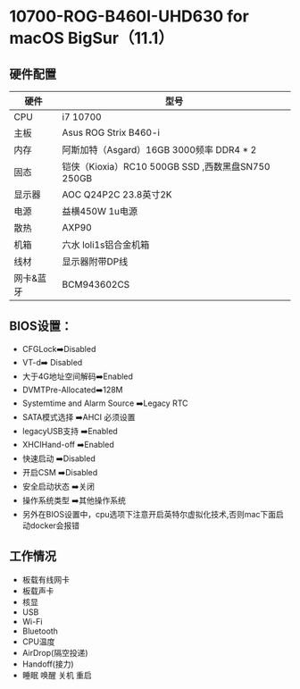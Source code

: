 
# 10700-ROG-B460I-UHD630 for macOS BigSur（11.1）

## 硬件配置

| 硬件      | 型号                                              |
| --------- | ------------------------------------------------- |
| CPU       | i7 10700                                          |
| 主板      | Asus ROG Strix B460-i                             |
| 内存      | 阿斯加特（Asgard）16GB 3000频率 DDR4 * 2          |
| 固态      | 铠侠（Kioxia）RC10 500GB SSD ,西数黑盘SN750 250GB |
| 显示器    | AOC Q24P2C 23.8英寸2K                             |
| 电源      | 益横450W 1u电源                                   |
| 散热      | AXP90                                             |
| 机箱      | 六水 loli1s铝合金机箱                             |
| 线材      | 显示器附带DP线                                    |
| 网卡&蓝牙 | BCM943602CS                                       |

## BIOS设置：

- CFGLock➡️Disabled
- VT-d➡️ Disabled
- 大于4G地址空间解码➡️Enabled
- DVMTPre-Allocated➡️128M
- Systemtime and Alarm Source ➡️Legacy RTC
- SATA模式选择 ➡️AHCI 必须设置
- legacyUSB支持 ➡️Enabled
- XHCIHand-off ➡️Enabled
- 快速启动 ➡️Disabled
- 开启CSM ➡️Disabled
- 安全启动状态 ➡️关闭
- 操作系统类型 ➡️其他操作系统
- 另外在BIOS设置中，cpu选项下注意开启英特尔虚拟化技术,否则mac下面启动docker会报错

## 工作情况

- 板载有线网卡
-  板载声卡
-  核显
-  USB
-  Wi-Fi
-  Bluetooth
-  CPU温度
-  AirDrop(隔空投递)
-  Handoff(接力)
-  睡眠 唤醒 关机 重启


